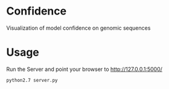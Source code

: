 # Confidence
Visualization of model confidence on genomic sequences

# Usage

Run the Server and point your browser to http://127.0.0.1:5000/

```bash
python2.7 server.py
```
